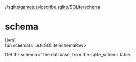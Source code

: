//[sqlite](../../../index.md)/[games.soloscribe.sqlite](../index.md)/[SQLite](index.md)/[schema](schema.md)

# schema

[jvm]\
fun [schema](schema.md)(): [List](https://kotlinlang.org/api/core/kotlin-stdlib/kotlin.collections/-list/index.html)&lt;[SQLite.SchemaRow](-schema-row/index.md)&gt;

Get the schema of the database, from the sqlite_schema table.